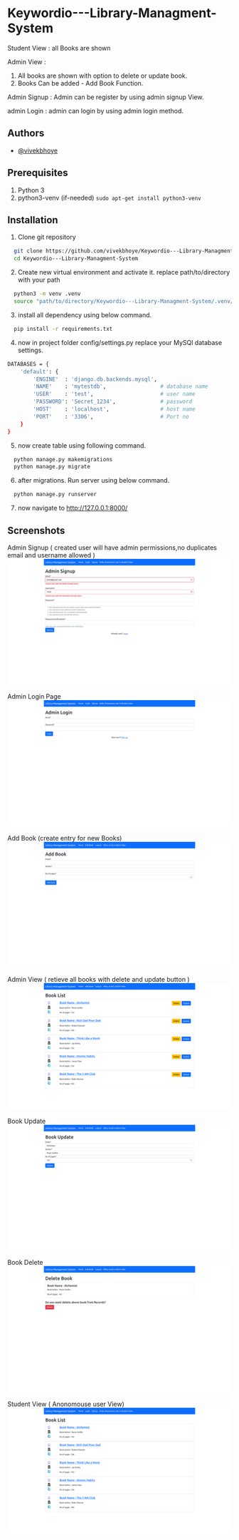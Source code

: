 # Keywordio---Library-Managment-System

Student View : all Books are shown

Admin View :
1. All books are shown with option to delete or update book.
2. Books Can be added - Add Book Function.

Admin Signup :
Admin can be register by using admin signup View.

admin Login :
admin can login by using admin login method.

## Authors

- [@vivekbhoye](https://github.com/vivekbhoye)

## Prerequisites
1. Python 3
2. python3-venv (if-needed)
 ```sudo apt-get install python3-venv```
## Installation

1. Clone git repository

```bash
  git clone https://github.com/vivekbhoye/Keywordio---Library-Managment-System
  cd Keywordio---Library-Managment-System
```

2. Create new virtual environment and activate it.
  replace path/to/directory with your path 
```bash
  python3 -m venv .venv
  source "path/to/directory/Keywordio---Library-Managment-System/.venv/bin/activate"
```
3. install all dependency using below command.

```bash
  pip install -r requirements.txt
```
4. now in project folder config/settings.py replace your MySQl database settings.
```bash
DATABASES = {
    'default': {
        'ENGINE'  : 'django.db.backends.mysql', 
        'NAME'    : 'mytestdb',                 # database name 
        'USER'    : 'test',                     # user name
        'PASSWORD': 'Secret_1234',              # password
        'HOST'    : 'localhost',                # host name
        'PORT'    : '3306',                     # Port no 
    }
}
```
5. now create table using following command.
```bash
  python manage.py makemigrations
  python manage.py migrate
```
6. after migrations. Run server using below command.

```bash
  python manage.py runserver
```

7. now navigate to http://127.0.0.1:8000/ 
## Screenshots

Admin Signup ( created user will have admin permissions,no duplicates email and username allowed ) 
![App Screenshot](https://github.com/vivekbhoye/Keywordio---Library-Managment-System/blob/master/Screenshots/unique_email.png?raw=True)

Admin Login Page
![App Screenshot](https://github.com/vivekbhoye/Keywordio---Library-Managment-System/blob/master/Screenshots/Admin_Login.png?raw=True)

Add Book (create entry for new Books)
![App Screenshot](https://github.com/vivekbhoye/Keywordio---Library-Managment-System/blob/master/Screenshots/Add_Book.png?raw=True)

Admin View ( retieve all books with delete and update button )
![App Screenshot](https://github.com/vivekbhoye/Keywordio---Library-Managment-System/blob/master/Screenshots/Logged_In_Admin_View.png?raw=True)

Book Update
![App Screenshot](https://github.com/vivekbhoye/Keywordio---Library-Managment-System/blob/master/Screenshots/Book_Update.png?raw=True)

Book Delete
![App Screenshot](https://github.com/vivekbhoye/Keywordio---Library-Managment-System/blob/master/Screenshots/Delete_Book.png?raw=True)

Student View ( Anonomouse user View)
![App Screenshot](https://github.com/vivekbhoye/Keywordio---Library-Managment-System/blob/master/Screenshots/Student_View.png?raw=True)
